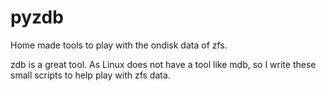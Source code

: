 # pyzdb
Home made tools to play with the ondisk data of zfs.

zdb is a great tool.
As Linux does not have a tool like mdb, so I write these small scripts to help play with zfs data.

